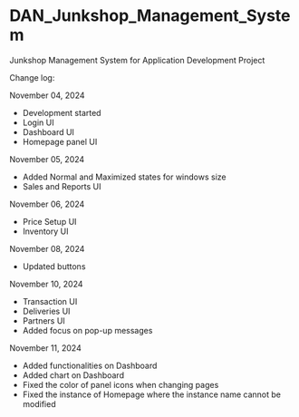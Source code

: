 # DAN_Junkshop_Management_System
Junkshop Management System for Application Development Project

Change log:

November 04, 2024
- Development started
- Login UI
- Dashboard UI
- Homepage panel UI

November 05, 2024
- Added Normal and Maximized states for windows size
- Sales and Reports UI

November 06, 2024
- Price Setup UI
- Inventory UI

November 08, 2024
- Updated buttons

November 10, 2024
- Transaction UI
- Deliveries UI
- Partners UI
- Added focus on pop-up messages

November 11, 2024
- Added functionalities on Dashboard
- Added chart on Dashboard
- Fixed the color of panel icons when changing pages
- Fixed the instance of Homepage where the instance name cannot be modified
